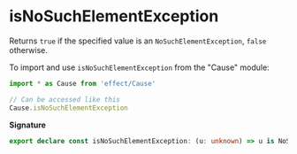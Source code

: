 # isNoSuchElementException

Returns `true` if the specified value is an `NoSuchElementException`, `false`
otherwise.

To import and use `isNoSuchElementException` from the "Cause" module:

```ts
import * as Cause from 'effect/Cause'

// Can be accessed like this
Cause.isNoSuchElementException
```

**Signature**

```ts
export declare const isNoSuchElementException: (u: unknown) => u is NoSuchElementException
```
